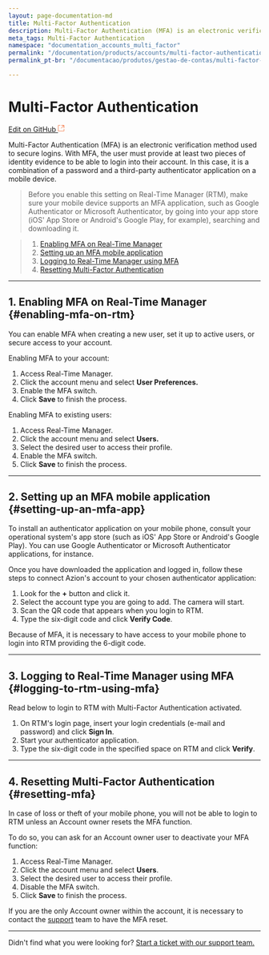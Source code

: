```yaml
---
layout: page-documentation-md
title: Multi-Factor Authentication
description: Multi-Factor Authentication (MFA) is an electronic verification method used to secure logins.
meta_tags: Multi-Factor Authentication
namespace: "documentation_accounts_multi_factor"
permalink: "/documentation/products/accounts/multi-factor-authentication/"
permalink_pt-br: "/documentacao/produtos/gestao-de-contas/multi-factor-authentication/"

---
```

# **Multi-Factor Authentication**

[Edit on GitHub <svg width="14" height="14" xmlns="http://www.w3.org/2000/svg"><g fill="none" stroke="#F3652B"><path d="M4.81.71H.672v11.43H12.1V8.001" stroke-width=".8"/><path d="M6.87.786h5.155V5.94M6.31 6.5L12.026.786"/></g></svg>](https://github.com/aziontech/docs_en/edit/master/accounts/multi-factor-authentication/index.md)

Multi-Factor Authentication (MFA) is an electronic verification method used to secure logins. With MFA, the user must provide at least two pieces of identity evidence to be able to login into their account. In this case, it is a combination of a password and a third-party authenticator application on a mobile device.

> Before you enable this setting on Real-Time Manager (RTM), make sure your mobile device supports an MFA application, such as Google Authenticator or Microsoft Authenticator, by going into your app store (iOS' App Store or Android's Google Play, for example), searching and downloading it.

> 1. [Enabling MFA on Real-Time Manager](#enabling-mfa-on-rtm)
> 2. [Setting up an MFA mobile application](#setting-up-an-mfa-app)
> 3. [Logging to Real-Time Manager using MFA](#logging-to-rtm-using-mfa)
> 4. [Resetting Multi-Factor Authentication](#resetting-mfa)

***

## 1. Enabling MFA on Real-Time Manager {#enabling-mfa-on-rtm}

You can enable MFA when creating a new user, set it up to active users, or secure access to your account.

Enabling MFA to your account:

1. Access Real-Time Manager.
2. Click the account menu and select **User Preferences.**
3. Enable the MFA switch.
4. Click **Save** to finish the process.

Enabling MFA to existing users:

1. Access Real-Time Manager.
2. Click the account menu and select **Users.**
3. Select the desired user to access their profile.
4. Enable the MFA switch.
5. Click **Save** to finish the process.

***

## 2. Setting up an MFA mobile application {#setting-up-an-mfa-app}

To install an authenticator application on your mobile phone, consult your operational system's app store (such as iOS' App Store or Android's Google Play). You can use Google Authenticator or Microsoft Authenticator applications, for instance.

Once you have downloaded the application and logged in, follow these steps to connect Azion's account to your chosen authenticator application:

1. Look for the **+** button and click it.
2. Select the account type you are going to add. The camera will start.
3. Scan the QR code that appears when you login to RTM.
4. Type the six-digit code and click **Verify Code**.

Because of MFA, it is necessary to have access to your mobile phone to login into RTM providing the 6-digit code.

***

## 3. Logging to Real-Time Manager using MFA {#logging-to-rtm-using-mfa}

Read below to login to RTM with Multi-Factor Authentication activated.

1. On RTM's login page, insert your login credentials (e-mail and password) and click **Sign In**.
2. Start your authenticator application.
3. Type the six-digit code in the specified space on RTM and click **Verify**.

***

## 4. Resetting Multi-Factor Authentication {#resetting-mfa}

In case of loss or theft of your mobile phone, you will not be able to login to RTM unless an Account owner resets the MFA function.

To do so, you can ask for an Account owner user to deactivate your MFA function:

1. Access Real-Time Manager.
2. Click the account menu and select **Users**.
3. Select the desired user to access their profile.
4. Disable the MFA switch.
5. Click **Save** to finish the process.

If you are the only Account owner within the account, it is necessary to contact the [support](\[support@azion.com\](mailto:support@azion.com) ) team to have the MFA reset.

***

Didn't find what you were looking for? [Start a ticket with our support team.](https://tickets.azion.com/)